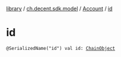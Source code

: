 [library](../../index.md) / [ch.decent.sdk.model](../index.md) / [Account](index.md) / [id](./id.md)

# id

`@SerializedName("id") val id: `[`ChainObject`](../-chain-object/index.md)
